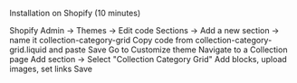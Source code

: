 Installation on Shopify (10 minutes)

Shopify Admin → Themes → Edit code
Sections → Add a new section → name it collection-category-grid
Copy code from collection-category-grid.liquid and paste
Save
Go to Customize theme
Navigate to a Collection page
Add section → Select "Collection Category Grid"
Add blocks, upload images, set links
Save